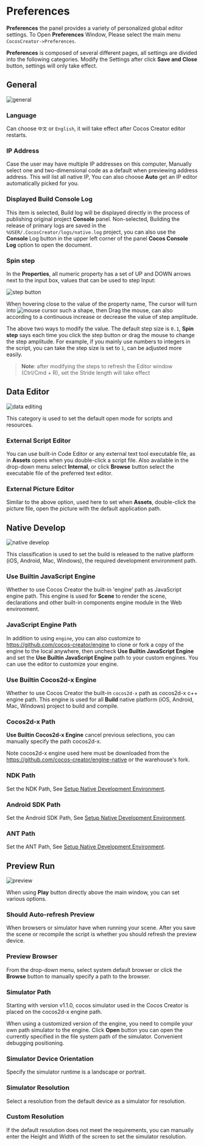 # Preferences

**Preferences** the panel provides a variety of personalized global editor settings. To Open **Preferences** Window, Please select the main menu `CocosCreator->Preferences`.

**Preferences** is composed of several different pages, all settings are divided into the following categories. Modify the Settings after click **Save and Close** button, settings will only take effect.

## General

![general](preferences/general.png)

### Language

Can choose `中文` or `English`, it will take effect after Cocos Creator editor restarts.

### IP Address

Case the user may have multiple IP addresses on this computer,
Manually select one and two-dimensional code as a default when previewing address address.
This will list all native IP, You can also choose **Auto** get an IP editor automatically picked for you.

### Displayed Build Console Log

This item is selected, Build log will be displayed directly in the process of publishing original project **Console** panel. Non-selected, Building the release of primary logs are saved in the `%USER/.CocosCreator/logs/native.log` project,
you can also use the **Console** Log button in the upper left corner of the panel **Cocos Console Log** option to open the document.

### Spin step

In the **Properties**, all numeric property has a set of UP and DOWN arrows next to the input box, values that can be used to step Input:

![step button](preferences/step-button.jpg)

When hovering close to the value of the property name, The cursor will turn into ![mouse cursor](preferences/mouse-cursor.jpg) such a shape, then Drag the mouse, can also according to a continuous increase or decrease the value of step amplitude.

The above two ways to modify the value. The default step size is `0.1`, **Spin step** says each time you click the step button or drag the mouse to change the step amplitude. For example, if you mainly use numbers to integers in the script, you can take the step size is set to `1`, can be adjusted more easily.

> **Note**: after modifying the steps to refresh the Editor window (Ctrl/Cmd + R), set the Stride length will take effect

## Data Editor

![data editing](preferences/data-editing.png)

This category is used to set the default open mode for scripts and resources.

### <a name="script-editor"></a>External Script Editor

You can use built-in Code Editor or any external text tool executable file, as in **Assets** opens when you double-click
a script file. Also available in the drop-down menu select **Internal**, or click **Browse** button select the executable file of the preferred text editor.

### External Picture Editor

Similar to the above option, used here to set when **Assets**, double-click the picture file, open the picture with the default application path.

## Native Develop

![native develop](preferences/native-develop.png)

This classification is used to set the build is released to the native platform (iOS, Android, Mac, Windows),
the required development environment path.

### Use Builtin JavaScript Engine

Whether to use Cocos Creator the built-in 'engine' path as JavaScript engine path. This engine is used for **Scene** to render the scene, declarations and other built-in components engine module in the Web environment.

### JavaScript Engine Path

In addition to using `engine`, you can also customize to <https://github.com/cocos-creator/engine> to clone or fork a copy of the engine to the local anywhere, then uncheck **Use Builtin JavaScript Engine** and set the **Use Builtin JavaScript Engine** path to your custom engines. You can use the editor to customize your engine.

### Use Builtin Cocos2d-x Engine

Whether to use Cocos Creator the built-in `cocos2d-x` path as cocos2d-x c++ engine path. This engine is used for all **Build** native platform (iOS, Android, Mac, Windows) project to build and compile.

### Cocos2d-x Path

**Use Builtin Cocos2d-x Engine** cancel previous selections, you can manually specify the path cocos2d-x.

Note cocos2d-x engine used here must be downloaded from the <https://github.com/cocos-creator/engine-native> or the warehouse's fork.

### NDK Path

Set the NDK Path, See [Setup Native Development Environment](../../../publish/setup-native-development.md).

### Android SDK Path

Set the Android SDK Path, See [Setup Native Development Environment](../../../publish/setup-native-development.md).

### ANT Path

Set the ANT Path, See [Setup Native Development Environment](../../../publish/setup-native-development.md).

## Preview Run

![preview](preferences/preview.png)

When using **Play** button directly above the main window, you can set various options.

### Should Auto-refresh Preview

When browsers or simulator have when running your scene. After you save the scene or recompile the script is whether you should refresh the preview device.

### Preview Browser

From the drop-down menu, select system default browser or click the **Browse** button to manually specify a path to the browser.

### Simulator Path

Starting with version v1.1.0, cocos simulator used in the Cocos Creator is placed on the cocos2d-x engine path.

When using a customized version of the engine, you need to compile your own path simulator to the engine. Click **Open** button you can open the currently specified in the file system path of the simulator. Convenient debugging positioning.

### Simulator Device Orientation

Specify the simulator runtime is a landscape or portrait.

### Simulator Resolution

Select a resolution from the default device as a simulator for resolution.

### Custom Resolution

If the default resolution does not meet the requirements, you can manually enter the Height and Width of the screen to set the simulator resolution.
